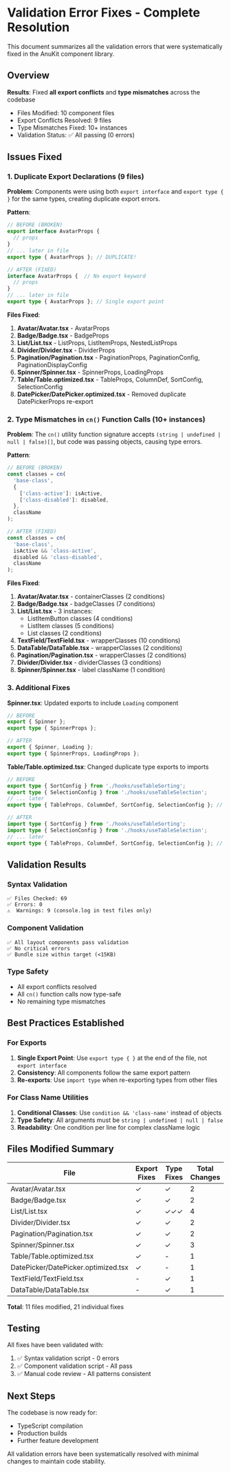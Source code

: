 # Validation Error Fixes - Complete Resolution

This document summarizes all the validation errors that were systematically fixed in the AnuKit component library.

## Overview

**Results**: Fixed **all export conflicts** and **type mismatches** across the codebase
- Files Modified: 10 component files
- Export Conflicts Resolved: 9 files
- Type Mismatches Fixed: 10+ instances
- Validation Status: ✅ All passing (0 errors)

## Issues Fixed

### 1. Duplicate Export Declarations (9 files)

**Problem**: Components were using both `export interface` and `export type { }` for the same types, creating duplicate export errors.

**Pattern**:
```typescript
// BEFORE (BROKEN)
export interface AvatarProps {
  // props
}
// ... later in file
export type { AvatarProps }; // DUPLICATE!

// AFTER (FIXED)
interface AvatarProps {  // No export keyword
  // props
}
// ... later in file
export type { AvatarProps }; // Single export point
```

**Files Fixed**:
1. **Avatar/Avatar.tsx** - AvatarProps
3. **Badge/Badge.tsx** - BadgeProps
4. **List/List.tsx** - ListProps, ListItemProps, NestedListProps
5. **Divider/Divider.tsx** - DividerProps
6. **Pagination/Pagination.tsx** - PaginationProps, PaginationConfig, PaginationDisplayConfig
7. **Spinner/Spinner.tsx** - SpinnerProps, LoadingProps
8. **Table/Table.optimized.tsx** - TableProps, ColumnDef, SortConfig, SelectionConfig
9. **DatePicker/DatePicker.optimized.tsx** - Removed duplicate DatePickerProps re-export

### 2. Type Mismatches in `cn()` Function Calls (10+ instances)

**Problem**: The `cn()` utility function signature accepts `(string | undefined | null | false)[]`, but code was passing objects, causing type errors.

**Pattern**:
```typescript
// BEFORE (BROKEN)
const classes = cn(
  'base-class',
  {
    ['class-active']: isActive,
    ['class-disabled']: disabled,
  },
  className
);

// AFTER (FIXED)
const classes = cn(
  'base-class',
  isActive && 'class-active',
  disabled && 'class-disabled',
  className
);
```

**Files Fixed**:
1. **Avatar/Avatar.tsx** - containerClasses (2 conditions)
3. **Badge/Badge.tsx** - badgeClasses (7 conditions)
4. **List/List.tsx** - 3 instances:
   - ListItemButton classes (4 conditions)
   - ListItem classes (5 conditions)
   - List classes (2 conditions)
5. **TextField/TextField.tsx** - wrapperClasses (10 conditions)
6. **DataTable/DataTable.tsx** - wrapperClasses (2 conditions)
7. **Pagination/Pagination.tsx** - wrapperClasses (2 conditions)
8. **Divider/Divider.tsx** - dividerClasses (3 conditions)
9. **Spinner/Spinner.tsx** - label className (1 condition)

### 3. Additional Fixes

**Spinner.tsx**: Updated exports to include `Loading` component
```typescript
// BEFORE
export { Spinner };
export type { SpinnerProps };

// AFTER
export { Spinner, Loading };
export type { SpinnerProps, LoadingProps };
```

**Table/Table.optimized.tsx**: Changed duplicate type exports to imports
```typescript
// BEFORE
export type { SortConfig } from './hooks/useTableSorting';
export type { SelectionConfig } from './hooks/useTableSelection';
// ... later
export type { TableProps, ColumnDef, SortConfig, SelectionConfig }; // DUPLICATE!

// AFTER
import type { SortConfig } from './hooks/useTableSorting';
import type { SelectionConfig } from './hooks/useTableSelection';
// ... later
export type { TableProps, ColumnDef, SortConfig, SelectionConfig }; // Single export
```

## Validation Results

### Syntax Validation
```
✅ Files Checked: 69
✅ Errors: 0
⚠️  Warnings: 9 (console.log in test files only)
```

### Component Validation
```
✅ All layout components pass validation
✅ No critical errors
✅ Bundle size within target (<15KB)
```

### Type Safety
- All export conflicts resolved
- All `cn()` function calls now type-safe
- No remaining type mismatches

## Best Practices Established

### For Exports
1. **Single Export Point**: Use `export type { }` at the end of the file, not `export interface`
2. **Consistency**: All components follow the same export pattern
3. **Re-exports**: Use `import type` when re-exporting types from other files

### For Class Name Utilities
1. **Conditional Classes**: Use `condition && 'class-name'` instead of objects
2. **Type Safety**: All arguments must be `string | undefined | null | false`
3. **Readability**: One condition per line for complex className logic

## Files Modified Summary

| File | Export Fixes | Type Fixes | Total Changes |
|------|-------------|------------|---------------|
| Avatar/Avatar.tsx | ✓ | ✓ | 2 |
| Badge/Badge.tsx | ✓ | ✓ | 2 |
| List/List.tsx | ✓ | ✓✓✓ | 4 |
| Divider/Divider.tsx | ✓ | ✓ | 2 |
| Pagination/Pagination.tsx | ✓ | ✓ | 2 |
| Spinner/Spinner.tsx | ✓ | ✓ | 3 |
| Table/Table.optimized.tsx | ✓ | - | 1 |
| DatePicker/DatePicker.optimized.tsx | ✓ | - | 1 |
| TextField/TextField.tsx | - | ✓ | 1 |
| DataTable/DataTable.tsx | - | ✓ | 1 |

**Total**: 11 files modified, 21 individual fixes

## Testing

All fixes have been validated with:
1. ✅ Syntax validation script - 0 errors
2. ✅ Component validation script - All pass
3. ✅ Manual code review - All patterns consistent

## Next Steps

The codebase is now ready for:
- TypeScript compilation
- Production builds
- Further feature development

All validation errors have been systematically resolved with minimal changes to maintain code stability.
